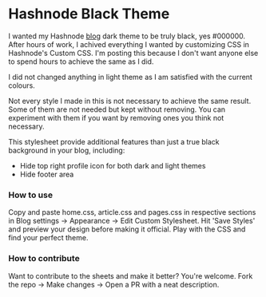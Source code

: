 # Hashnode Black Theme
I wanted my Hashnode [blog](https://anuragrajanp.hashnode.dev) dark theme to be truly black, yes #000000. After hours of work, I achived everything I wanted by customizing CSS in Hashnode's Custom CSS. I'm posting this because I don't want anyone else to spend hours to achieve the same as I did.

I did not changed anything in light theme as I am satisfied with the current colours.

Not every style I made in this is not necessary to achieve the same result. Some of them are not needed but kept without removing. You can experiment with them if you want by removing ones you think not necessary.

This stylesheet provide additional features than just a true black background in your blog, including:
- Hide top right profile icon for both dark and light themes
- Hide footer area

### How to use
Copy and paste home.css, article.css and pages.css in respective sections in Blog settings -> Appearance -> Edit Custom Stylesheet. Hit 'Save Styles' and preview your design before making it official. Play with the CSS and find your perfect theme.

### How to contribute
Want to contribute to the sheets and make it better? You're welcome. Fork the repo -> Make changes -> Open a PR with a neat description.